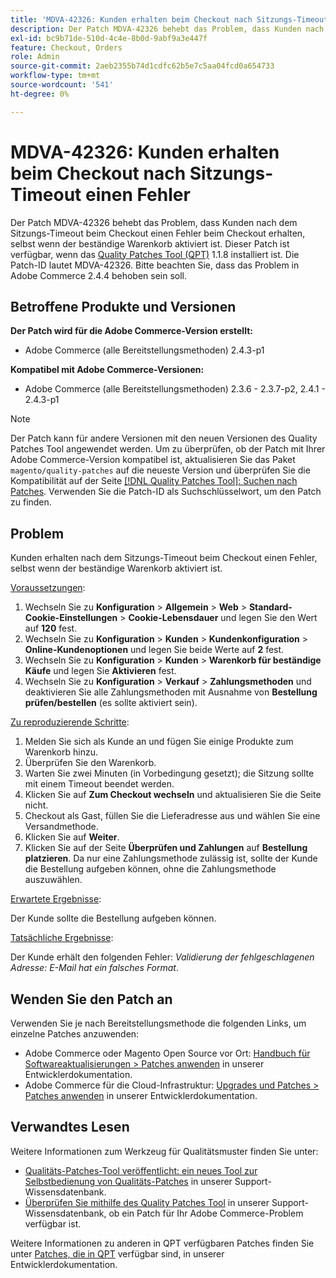 ```yaml
---
title: 'MDVA-42326: Kunden erhalten beim Checkout nach Sitzungs-Timeout einen Fehler'
description: Der Patch MDVA-42326 behebt das Problem, dass Kunden nach dem Sitzungs-Timeout beim Checkout einen Fehler beim Checkout erhalten, selbst wenn der beständige Warenkorb aktiviert ist. Dieser Patch ist verfügbar, wenn das [Quality Patches Tool (QPT)](/help/announcements/adobe-commerce-announcements/magento-quality-patches-released-new-tool-to-self-serve-quality-patches.md) 1.1.8 installiert ist. Die Patch-ID lautet MDVA-42326. Bitte beachten Sie, dass das Problem in Adobe Commerce 2.4.4 behoben sein soll.
exl-id: bc9b71de-510d-4c4e-8b0d-9abf9a3e447f
feature: Checkout, Orders
role: Admin
source-git-commit: 2aeb2355b74d1cdfc62b5e7c5aa04fcd0a654733
workflow-type: tm+mt
source-wordcount: '541'
ht-degree: 0%

---
```


# MDVA-42326: Kunden erhalten beim Checkout nach Sitzungs-Timeout einen Fehler

Der Patch MDVA-42326 behebt das Problem, dass Kunden nach dem Sitzungs-Timeout beim Checkout einen Fehler beim Checkout erhalten, selbst wenn der beständige Warenkorb aktiviert ist. Dieser Patch ist verfügbar, wenn das [Quality Patches Tool (QPT)](/help/announcements/adobe-commerce-announcements/magento-quality-patches-released-new-tool-to-self-serve-quality-patches.md) 1.1.8 installiert ist. Die Patch-ID lautet MDVA-42326. Bitte beachten Sie, dass das Problem in Adobe Commerce 2.4.4 behoben sein soll.

## Betroffene Produkte und Versionen

**Der Patch wird für die Adobe Commerce-Version erstellt:**

* Adobe Commerce (alle Bereitstellungsmethoden) 2.4.3-p1

**Kompatibel mit Adobe Commerce-Versionen:**

* Adobe Commerce (alle Bereitstellungsmethoden) 2.3.6 - 2.3.7-p2, 2.4.1 - 2.4.3-p1

>[!NOTE]
>
>Der Patch kann für andere Versionen mit den neuen Versionen des Quality Patches Tool angewendet werden. Um zu überprüfen, ob der Patch mit Ihrer Adobe Commerce-Version kompatibel ist, aktualisieren Sie das Paket `magento/quality-patches` auf die neueste Version und überprüfen Sie die Kompatibilität auf der Seite [[!DNL Quality Patches Tool]: Suchen nach Patches](https://experienceleague.adobe.com/tools/commerce-quality-patches/index.html). Verwenden Sie die Patch-ID als Suchschlüsselwort, um den Patch zu finden.

## Problem

Kunden erhalten nach dem Sitzungs-Timeout beim Checkout einen Fehler, selbst wenn der beständige Warenkorb aktiviert ist.

<u>Voraussetzungen</u>:

1. Wechseln Sie zu **Konfiguration** > **Allgemein** > **Web** > **Standard-Cookie-Einstellungen** > **Cookie-Lebensdauer** und legen Sie den Wert auf **120** fest.
1. Wechseln Sie zu **Konfiguration** > **Kunden** > **Kundenkonfiguration** > **Online-Kundenoptionen** und legen Sie beide Werte auf **2** fest.
1. Wechseln Sie zu **Konfiguration** > **Kunden** > **Warenkorb für beständige Käufe** und legen Sie **Aktivieren** fest.
1. Wechseln Sie zu **Konfiguration** > **Verkauf** > **Zahlungsmethoden** und deaktivieren Sie alle Zahlungsmethoden mit Ausnahme von **Bestellung prüfen/bestellen** (es sollte aktiviert sein).

<u>Zu reproduzierende Schritte</u>:

1. Melden Sie sich als Kunde an und fügen Sie einige Produkte zum Warenkorb hinzu.
1. Überprüfen Sie den Warenkorb.
1. Warten Sie zwei Minuten (in Vorbedingung gesetzt); die Sitzung sollte mit einem Timeout beendet werden.
1. Klicken Sie auf **Zum Checkout wechseln** und aktualisieren Sie die Seite nicht.
1. Checkout als Gast, füllen Sie die Lieferadresse aus und wählen Sie eine Versandmethode.
1. Klicken Sie auf **Weiter**.
1. Klicken Sie auf der Seite **Überprüfen und Zahlungen** auf **Bestellung platzieren**. Da nur eine Zahlungsmethode zulässig ist, sollte der Kunde die Bestellung aufgeben können, ohne die Zahlungsmethode auszuwählen.

<u>Erwartete Ergebnisse</u>:

Der Kunde sollte die Bestellung aufgeben können.

<u>Tatsächliche Ergebnisse</u>:

Der Kunde erhält den folgenden Fehler: *Validierung der fehlgeschlagenen Adresse: E-Mail hat ein falsches Format*.

## Wenden Sie den Patch an

Verwenden Sie je nach Bereitstellungsmethode die folgenden Links, um einzelne Patches anzuwenden:

* Adobe Commerce oder Magento Open Source vor Ort: [Handbuch für Softwareaktualisierungen > Patches anwenden](https://experienceleague.adobe.com/en/docs/commerce-operations/tools/quality-patches-tool/usage) in unserer Entwicklerdokumentation.
* Adobe Commerce für die Cloud-Infrastruktur: [Upgrades und Patches > Patches anwenden](https://experienceleague.adobe.com/en/docs/commerce-cloud-service/user-guide/develop/upgrade/apply-patches) in unserer Entwicklerdokumentation.

## Verwandtes Lesen

Weitere Informationen zum Werkzeug für Qualitätsmuster finden Sie unter:

* [Qualitäts-Patches-Tool veröffentlicht: ein neues Tool zur Selbstbedienung von Qualitäts-Patches](/help/announcements/adobe-commerce-announcements/magento-quality-patches-released-new-tool-to-self-serve-quality-patches.md) in unserer Support-Wissensdatenbank.
* [Überprüfen Sie mithilfe des Quality Patches Tool](/help/support-tools/patches-available-in-qpt-tool/check-patch-for-magento-issue-with-magento-quality-patches.md) in unserer Support-Wissensdatenbank, ob ein Patch für Ihr Adobe Commerce-Problem verfügbar ist.

Weitere Informationen zu anderen in QPT verfügbaren Patches finden Sie unter [Patches, die in QPT](https://experienceleague.adobe.com/tools/commerce-quality-patches/index.html) verfügbar sind, in unserer Entwicklerdokumentation.
